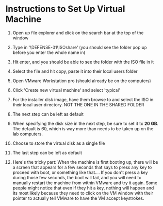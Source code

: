 # Instructions to Set Up Virtual Machine 

1. Open up file explorer and click on the search bar at the top of the window
  
2. Type in '\\DEFENSE-01\ISOshare' (you should see the folder pop up before you enter the whole name in)

3. Hit enter, and you should be able to see the folder with the ISO file in it

4. Select the file and hit copy, paste it into their local users folder

5. Open VMware Workstation pro (should already be on the computers)
 
6. Click 'Create new virtual machine' and select 'typical'

7. For the installer disk image, have them browse to and select the ISO in their local user directory. NOT THE ONE IN THE SHARED FOLDER

8. The next step can be left as default

9. When specifying the disk size in the next step, be sure to set it to **20 GB**. The default is 60, which is way more than needs to be taken up on the lab computers.

10. Choose to store the virtual disk as a single file

11. The last step can be left as default

12. Here's the tricky part:
When the machine is first booting up, there will be a screen that appears for a few seconds that says to press any key to proceed with boot, or something like that.... If you don't press a key during those few seconds, the boot will fail, and you will need to manually restart the machine from within VMware and try it again. Some people might notice that even if they hit a key, nothing will happen and its most likely because they need to click on the VM window with their pointer to actually tell VMware to have the VM accept keystrokes.
